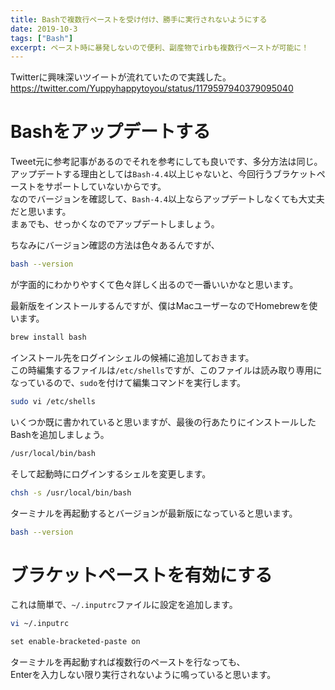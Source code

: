 ```yaml
---
title: Bashで複数行ペーストを受け付け、勝手に実行されないようにする
date: 2019-10-3
tags: ["Bash"]
excerpt: ペースト時に暴発しないので便利、副産物でirbも複数行ペーストが可能に！
---
```


Twitterに興味深いツイートが流れていたので実践した。  
https://twitter.com/Yuppyhappytoyou/status/1179597940379095040

# Bashをアップデートする
Tweet元に参考記事があるのでそれを参考にしても良いです、多分方法は同じ。  
アップデートする理由としては`Bash-4.4`以上じゃないと、今回行うブラケットペーストをサポートしていないからです。  
なのでバージョンを確認して、`Bash-4.4`以上ならアップデートしなくても大丈夫だと思います。  
まぁでも、せっかくなのでアップデートしましょう。

ちなみにバージョン確認の方法は色々あるんですが、
```bash
bash --version
```
が字面的にわかりやすくて色々詳しく出るので一番いいかなと思います。

最新版をインストールするんですが、僕はMacユーザーなのでHomebrewを使います。
```bash
brew install bash
```
インストール先をログインシェルの候補に追加しておきます。  
この時編集するファイルは`/etc/shells`ですが、このファイルは読み取り専用になっているので、`sudo`を付けて編集コマンドを実行します。
```bash
sudo vi /etc/shells
```
いくつか既に書かれていると思いますが、最後の行あたりにインストールしたBashを追加しましょう。
```txt
/usr/local/bin/bash
```
そして起動時にログインするシェルを変更します。
```bash
chsh -s /usr/local/bin/bash
```
ターミナルを再起動するとバージョンが最新版になっていると思います。
```bash
bash --version
```

# ブラケットペーストを有効にする
これは簡単で、`~/.inputrc`ファイルに設定を追加します。
```bash
vi ~/.inputrc
```
```txt
set enable-bracketed-paste on
```
ターミナルを再起動すれば複数行のペーストを行なっても、  
Enterを入力しない限り実行されないように鳴っていると思います。
